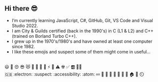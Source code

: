 ## Hi there :sunglasses:

- I’m currently learning JavaScript, C#, GitHub, Git, VS Code and Visual Studio 2022.
- I am City & Guilds certified (back in the 1990's) in C (L1 & L2) and C++ (trained on Borland Turbo C++).
- I grew up in the 1970's/1980's and have owned at least one computer since 1982. 
- I like these emojis and suspect some of them might come in useful...

<br> :smiley: :star_struck: :heart_eyes: :sunglasses: :heart_eyes_cat: :sunflower: :icecream: :sparkling_heart: :love_hotel: :zap: :dart: :warning: :radioactive: :white_check_mark: :ab: :pirate_flag: 
<br> :gb: :electron: :suspect: :accessibility: :atom: :zzz: :chicken: :parrot: :sunflower: :blossom: :seedling: :mushroom: :cake: :house: :hospital: :timer_clock: 

<!--
**Stew2791/Stew2791** is a ✨ _special_ ✨ repository because its `README.md` (this file) appears on your GitHub profile.

Here are some ideas to get you started:

- 🔭 I’m currently working on ...
- 🌱 I’m currently learning ...
- 👯 I’m looking to collaborate on ...
- 🤔 I’m looking for help with ...
- 💬 Ask me about ...
- 📫 How to reach me: ...
- 😄 Pronouns: ...
- ⚡ Fun fact: ...
-->
